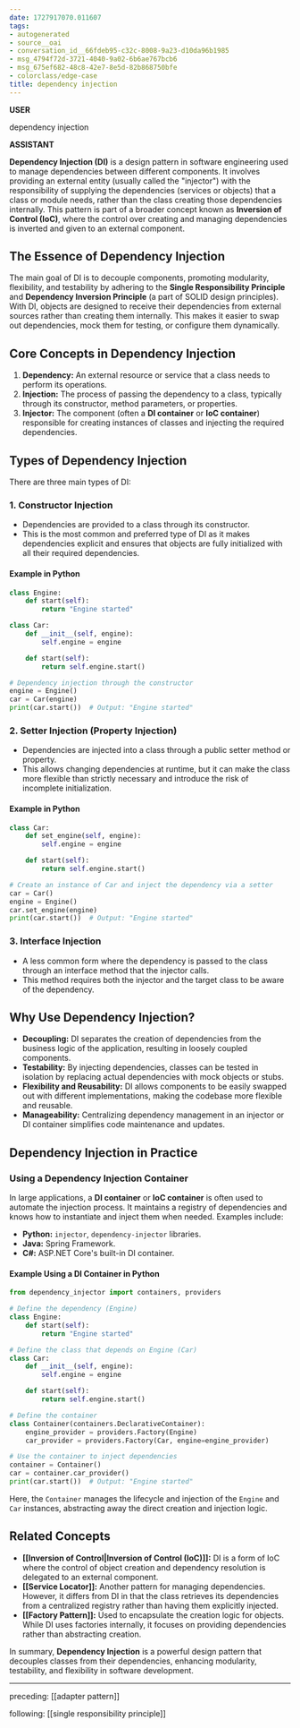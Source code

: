 ```yaml
---
date: 1727917070.011607
tags:
- autogenerated
- source__oai
- conversation_id__66fdeb95-c32c-8008-9a23-d10da96b1985
- msg_4794f72d-3721-4040-9a02-6b6ae767bcb6
- msg_675ef682-48c8-42e7-8e5d-82b868750bfe
- colorclass/edge-case
title: dependency injection
---
```


**USER**

dependency injection


**ASSISTANT**

**Dependency Injection (DI)** is a design pattern in software engineering used to manage dependencies between different components. It involves providing an external entity (usually called the "injector") with the responsibility of supplying the dependencies (services or objects) that a class or module needs, rather than the class creating those dependencies internally. This pattern is part of a broader concept known as **Inversion of Control (IoC)**, where the control over creating and managing dependencies is inverted and given to an external component.

## The Essence of Dependency Injection

The main goal of DI is to decouple components, promoting modularity, flexibility, and testability by adhering to the **Single Responsibility Principle** and **Dependency Inversion Principle** (a part of SOLID design principles). With DI, objects are designed to receive their dependencies from external sources rather than creating them internally. This makes it easier to swap out dependencies, mock them for testing, or configure them dynamically.

## Core Concepts in Dependency Injection

1. **Dependency:** An external resource or service that a class needs to perform its operations.
2. **Injection:** The process of passing the dependency to a class, typically through its constructor, method parameters, or properties.
3. **Injector:** The component (often a **DI container** or **IoC container**) responsible for creating instances of classes and injecting the required dependencies.

## Types of Dependency Injection

There are three main types of DI:

### 1. **Constructor Injection**
   - Dependencies are provided to a class through its constructor.
   - This is the most common and preferred type of DI as it makes dependencies explicit and ensures that objects are fully initialized with all their required dependencies.
   
   #### Example in Python
   ```python
   class Engine:
       def start(self):
           return "Engine started"

   class Car:
       def __init__(self, engine):
           self.engine = engine

       def start(self):
           return self.engine.start()

   # Dependency injection through the constructor
   engine = Engine()
   car = Car(engine)
   print(car.start())  # Output: "Engine started"
   ```

### 2. **Setter Injection (Property Injection)**
   - Dependencies are injected into a class through a public setter method or property.
   - This allows changing dependencies at runtime, but it can make the class more flexible than strictly necessary and introduce the risk of incomplete initialization.

   #### Example in Python
   ```python
   class Car:
       def set_engine(self, engine):
           self.engine = engine

       def start(self):
           return self.engine.start()

   # Create an instance of Car and inject the dependency via a setter
   car = Car()
   engine = Engine()
   car.set_engine(engine)
   print(car.start())  # Output: "Engine started"
   ```

### 3. **Interface Injection**
   - A less common form where the dependency is passed to the class through an interface method that the injector calls.
   - This method requires both the injector and the target class to be aware of the dependency.

## Why Use Dependency Injection?

- **Decoupling:** DI separates the creation of dependencies from the business logic of the application, resulting in loosely coupled components.
- **Testability:** By injecting dependencies, classes can be tested in isolation by replacing actual dependencies with mock objects or stubs.
- **Flexibility and Reusability:** DI allows components to be easily swapped out with different implementations, making the codebase more flexible and reusable.
- **Manageability:** Centralizing dependency management in an injector or DI container simplifies code maintenance and updates.

## Dependency Injection in Practice

### Using a Dependency Injection Container

In large applications, a **DI container** or **IoC container** is often used to automate the injection process. It maintains a registry of dependencies and knows how to instantiate and inject them when needed. Examples include:
- **Python:** `injector`, `dependency-injector` libraries.
- **Java:** Spring Framework.
- **C#:** ASP.NET Core's built-in DI container.

#### Example Using a DI Container in Python

```python
from dependency_injector import containers, providers

# Define the dependency (Engine)
class Engine:
    def start(self):
        return "Engine started"

# Define the class that depends on Engine (Car)
class Car:
    def __init__(self, engine):
        self.engine = engine

    def start(self):
        return self.engine.start()

# Define the container
class Container(containers.DeclarativeContainer):
    engine_provider = providers.Factory(Engine)
    car_provider = providers.Factory(Car, engine=engine_provider)

# Use the container to inject dependencies
container = Container()
car = container.car_provider()
print(car.start())  # Output: "Engine started"
```

Here, the `Container` manages the lifecycle and injection of the `Engine` and `Car` instances, abstracting away the direct creation and injection logic.

## Related Concepts

- **[[Inversion of Control|Inversion of Control (IoC)]]:** DI is a form of IoC where the control of object creation and dependency resolution is delegated to an external component.
- **[[Service Locator]]:** Another pattern for managing dependencies. However, it differs from DI in that the class retrieves its dependencies from a centralized registry rather than having them explicitly injected.
- **[[Factory Pattern]]:** Used to encapsulate the creation logic for objects. While DI uses factories internally, it focuses on providing dependencies rather than abstracting creation.

In summary, **Dependency Injection** is a powerful design pattern that decouples classes from their dependencies, enhancing modularity, testability, and flexibility in software development.


---

preceding: [[adapter pattern]]  


following: [[single responsibility principle]]